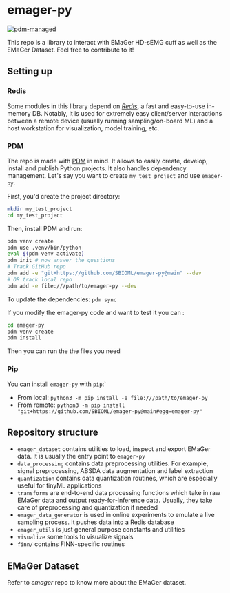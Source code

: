 # emager-py

[![pdm-managed](https://img.shields.io/badge/pdm-managed-blueviolet)](https://pdm-project.org)

This repo is a library to interact with EMaGer HD-sEMG cuff as well as the EMaGer Dataset. Feel free to contribute to it!

## Setting up

### Redis

Some modules in this library depend on [_Redis_](https://redis.io/), a fast and easy-to-use in-memory DB. Notably, it is used for extremely easy client/server interactions between a remote device (usually running sampling/on-board ML) and a host workstation for visualization, model training, etc.

### PDM

The repo is made with [PDM](https://pdm-project.org/latest/) in mind. It allows to easily create, develop, install and publish Python projects. It also handles dependency management. Let's say you want to create `my_test_project` and use `emager-py`.

First, you'd create the project directory:

```bash
mkdir my_test_project
cd my_test_project
```

Then, install PDM and run:

```bash
pdm venv create
pdm use .venv/bin/python
eval $(pdm venv activate)
pdm init # now answer the questions
# Track GitHub repo
pdm add -e "git+https://github.com/SBIOML/emager-py@main" --dev
# OR track local repo
pdm add -e file:///path/to/emager-py --dev
```

To update the dependencies: `pdm sync`

If you modify the emager-py code and want to test it you can :

```bash
cd emager-py
pdm venv create
pdm install
```

Then you can run the the files you need 


### Pip

You can install `emager-py` with `pip`:`

- From local: `python3 -m pip install -e file:///path/to/emager-py`
- From remote: `python3 -m pip install "git+https://github.com/SBIOML/emager-py@main#egg=emager-py"`

## Repository structure

- `emager_dataset` contains utilities to load, inspect and export EMaGer data. It is usually the entry point to `emager-py`
- `data_processing` contains data preprocessing utilities. For example, signal preprocessing, ABSDA data augmentation and label extraction
- `quantization` contains data quantization routines, which are especially useful for tinyML applications
- `transforms` are end-to-end data processing functions which take in raw EMaGer data and output ready-for-inference data. Usually, they take care of preprocessing and quantization if needed
- `emager_data_generator` is used in online experiments to emulate a live sampling process. It pushes data into a Redis database
- `emager_utils` is just general purpose constants and utilities
- `visualize` some tools to visualize signals
- `finn/` contains FINN-specific routines

## EMaGer Dataset

Refer to _emager_ repo to know more about the EMaGer dataset.
